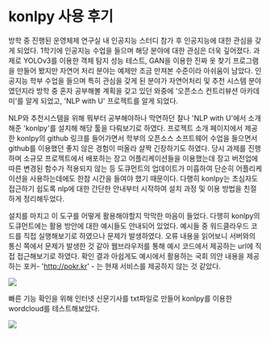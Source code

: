 # konlpy 사용 후기

방학 중 진행된 운영체제 연구실 내 인공지능 스터디 참가 후 인공지능에 대한 관심을 갖게 되었다.
1학기에 인공지능 수업을 들으며 해당 분야에 대한 관심은 더욱 깊어졌다. 과제로 YOLOv3를 이용한 객체 탐지 성능 테스트, GAN을 이용한 진짜 옷 찾기 프로그램을 만들어 봤지만 자연어 처리 분야는 예제만 조금 만져본 수준이라 아쉬움이 남았다. 인공지능 학부 수업을 들으며 특히 관심을 갖게 된 분야가 자연어처리 및 추천 시스템 분야였던지라 방학 중 혼자 공부해볼 계획을 갖고 있던 와중에 '오픈소스 컨트리뷰션 아카데미'를 알게 되었고, 'NLP with U' 프로젝트를 알게 되었다.

NLP와 추천시스템을 위해 뭐부터 공부해야하나 막연하던 찰나 'NLP with U'에서 소개해준 'konlpy'를 설치해 해당 툴을 다뤄보기로 하였다. 프로젝트 소개 페이지에서 제공한 konlpy의 github 링크를 들어가면서 학부의 오픈소스 소프트웨어 수업을 들으면서 github를 이용했던 좋지 않은 경험이 떠올라 살짝 긴장하기도 하였다. 당시 과제를 진행하며 소규모 프로젝트에서 배포하는 장고 어플리케이션들을 이용했는데 장고 버전업에 따른 변경된 함수가 적용되지 않는 등 도큐먼트의 업데이트가 미흡하여 단순히 어플리케이션을 사용하는데에도 한참 시간을 들여야 했기 때문이다. 다행히 konlpy는 초심자도 접근하기 쉽도록 nlp에 대한 간단한 안내부터 시작하여 설치 과정 및 이용 방법을 친절하게 정리해두었다.

설치를 마치고 이 도구를 어떻게 활용해야할지 막막한 마음이 들었다. 다행히 konlpy의 도큐먼트에는 활용 방안에 대한 예시들도 안내되어 있었다. 예시들 중 워드클라우드 코드를 직접 실행해보기로 하였으나 문제가 발생하였다. 오류 내용을 읽어보니 서버와의 통신 쪽에서 문제가 발생한 것 같아 웹브라우저를 통해 예시 코드에서 제공하는 url에 직접 접근해보기로 하였다. 
확인 결과 아쉽게도 예시에서 활용하는 국회 의안 내용을 제공하는 포커- 'http://pokr.kr' - 는 현재 서비스를 제공하지 않는 것 같았다.

![](https://user-images.githubusercontent.com/46564046/126978735-5ad682ba-29bc-482b-b485-badec6c5423b.png)


빠른 기능 확인을 위해 인터넷 신문기사를 txt파일로 만들어 konlpy를 이용한 wordcloud를 테스트해보았다.

![](https://user-images.githubusercontent.com/46564046/126978534-5aac3ba9-efc3-4445-b951-fa8891384b63.png)
